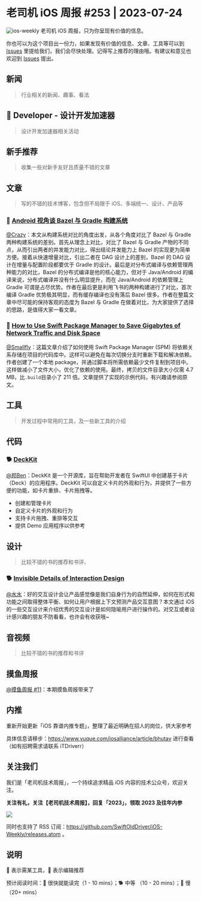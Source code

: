 # 老司机 iOS 周报 #253 | 2023-07-24

![ios-weekly](https://github.com/SwiftOldDriver/iOS-Weekly/blob/master/assets/ios-weekly.png?raw=true)
老司机 iOS 周报，只为你呈现有价值的信息。

你也可以为这个项目出一份力，如果发现有价值的信息、文章、工具等可以到 [Issues](https://github.com/SwiftOldDriver/iOS-Weekly/issues) 里提给我们，我们会尽快处理。记得写上推荐的理由哦。有建议和意见也欢迎到 [Issues](https://github.com/SwiftOldDriver/iOS-Weekly/issues) 提出。

## 新闻

> 行业相关的新闻、趣事、看法

##  Developer - 设计开发加速器

> 设计开发加速器相关活动

## 新手推荐

> 收集一些对新手友好且质量不错的文章

## 文章

> 写的不错的技术博客，包含但不局限于 iOS、多端统一、设计、产品等

### 🐢 [Android 视角谈 Bazel 与 Gradle 构建系统](https://mp.weixin.qq.com/s/4AI7H428oSc4fWgcK3KOpQ)

[@Crazy](https://github.com/jiyan135960)：本文从构建系统对比的角度出发，从各个角度对比了 Bazel 与 Gradle 两种构建系统的差别。首先从理念上对比，对比了 Bazel 与 Gradle 产物的不同点，从而引出两者的并发能力对比，得出结论并发能力上 Bazel 的实现更为简单方便。接着从快速增量对比，引出二者在 DAG 设计上的差别，Bazel 的 DAG 设计在增量与配置阶段都要优于 Gradle 的设计。最后是对分布式编译与依赖管理两种能力的对比，Bazel 的分布式编译是他的核心能力，但对于 Java/Android 的编译来说，分布式编译并没有什么明显提升，而在 Java/Android 的依赖管理上 Gradle 可谓是占尽优势。作者在最后更是利用飞书的两种构建进行了对比，首次编译 Gradle 优势极其明显，而有缓存编译也没有落后 Bazel 很多。作者在整篇文章中尽可能的保持客观的态度为 Bazel 与 Gradle 在做着对比，为大家提供了选择的思路，是值得大家一看文章。

### 🐎 [How to Use Swift Package Manager to Save Gigabytes of Network Traffic and Disk Space](https://betterprogramming.pub/how-to-use-swift-package-manager-saving-gigabytes-of-network-traffic-and-disk-space-998bd148ad56)

[@Smallfly](https://github.com/iostalks)：这篇文章介绍了如何使用 Swift Package Manager (SPM) 将依赖关系存储在项目的代码库中。这样可以避免在每次切换分支时重新下载和解决依赖。作者创建了一个本地 package，并通过脚本将所需依赖最少文件复制到项目中。这样做减小了文件大小，优化了依赖的使用。最终，拷贝的文件目录大小仅需 4.7 MB，比`.build`目录小了 211 倍。文章提供了实现的示例代码，有兴趣请参阅原文。

## 工具

> 开发过程中常用的工具，及一些新工具的介绍

## 代码


### 🐕 [DeckKit](https://github.com/danielsaidi/deckkit)
[@邦Ben](https://weibo.com/linwenbang/)：DeckKit 是一个开源库，旨在帮助开发者在 SwiftUI 中创建基于卡片（Deck）的应用程序。DeckKit 可以自定义卡片的外观和行为，并提供了一些方便的功能，如卡片重排、卡片拖拽等。

- 创建和管理卡片
- 自定义卡片的外观和行为
- 支持卡片拖拽、重排等交互
- 提供 Demo 应用程序以供参考


## 设计

> 比较不错的书的推荐和书评、

### 🐕 [Invisible Details of Interaction Design](https://rauno.me/craft/interaction-design)

[@水水](https://www.xuyanlan.com/)：好的交互设计会让产品感觉像是我们自身行为的自然延伸，如何在形式和功能之间取得整体平衡、如何让用户根据上下文预测产品交互意图？本文通过 iOS 的一些交互设计来介绍优秀的交互设计是如何隐喻用户进行操作的。对交互或者设计感兴趣的朋友不防看看，也许会有收获哦~


## 音视频

> 比较不错的书的推荐和书评

## 摸鱼周报

[@摸鱼周报 #11](https://mp.weixin.qq.com/s/hE9wYlLX8F1sKjIF5eIPVQ)：本期摸鱼周报带来了

## 内推

重新开始更新「iOS 靠谱内推专题」，整理了最近明确在招人的岗位，供大家参考

具体信息请移步：https://www.yuque.com/iosalliance/article/bhutav 进行查看（如有招聘需求请联系 iTDriverr）

## 关注我们

我们是「老司机技术周报」，一个持续追求精品 iOS 内容的技术公众号，欢迎关注。

**关注有礼，关注【老司机技术周报】，回复「2023」，领取 2023 及往年内参**

![](https://github.com/SwiftOldDriver/iOS-Weekly/blob/master/assets/qrcode_for_wechat.jpg?raw=true)

同时也支持了 RSS 订阅：https://github.com/SwiftOldDriver/iOS-Weekly/releases.atom 。

## 说明

🚧 表示需某工具，🌟 表示编辑推荐

预计阅读时间：🐎 很快就能读完（1 - 10 mins）；🐕 中等 （10 - 20 mins）；🐢 慢（20+ mins）
